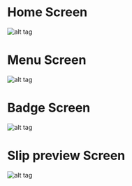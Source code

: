 # Home Screen

![alt tag](https://firebasestorage.googleapis.com/v0/b/pwpos-c5fbf.appspot.com/o/cleanmate%2FScreenshot_20180505-114516.png?alt=media&token=2d98421e-40e3-4c22-bb0f-5d0873149da5 "Home Screen")

# Menu Screen

![alt tag](https://firebasestorage.googleapis.com/v0/b/pwpos-c5fbf.appspot.com/o/cleanmate%2FScreenshot_20180505-114834(1).png?alt=media&token=829daf2e-2c39-4ccf-ab2a-b15497c7c108 "Menu Screen")

# Badge Screen

![alt tag](https://firebasestorage.googleapis.com/v0/b/pwpos-c5fbf.appspot.com/o/cleanmate%2FScreenshot_20180505-114920.png?alt=media&token=016058ba-f935-4f09-8fef-facf4149b341 "Menu Screen")

# Slip preview Screen

![alt tag](https://firebasestorage.googleapis.com/v0/b/pwpos-c5fbf.appspot.com/o/cleanmate%2FScreenshot_20180505-121011.png?alt=media&token=d0d0402a-7f8c-4c6d-851f-79b8ab29babd "Menu Screen")

